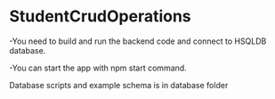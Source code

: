 # StudentCrudOperations

-You need to build and run the backend code and connect to HSQLDB database.

-You can start the app with npm start command.

Database scripts and example schema is in database folder
